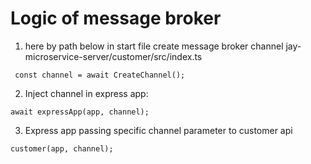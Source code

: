 # Logic of message broker

1. here by path below in start file create message broker channel
   jay-microservice-server/customer/src/index.ts

```
 const channel = await CreateChannel();
```

2. Inject channel in express app:

```
await expressApp(app, channel);
```

3. Express app passing specific channel parameter to customer api

```
customer(app, channel);
```
